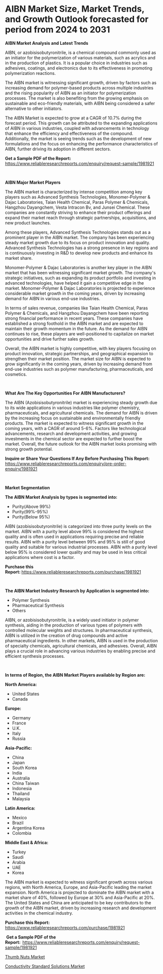 <p><h1>AIBN Market Size, Market Trends, and Growth Outlook forecasted for period from 2024 to 2031</h1></p><p><strong>AIBN Market Analysis and Latest Trends</strong></p>
<p><p>AIBN, or azobisisobutyronitrile, is a chemical compound commonly used as an initiator for the polymerization of various materials, such as acrylics and in the production of plastics. It is a popular choice in industries such as adhesives, coatings, and electronics due to its effectiveness in promoting polymerization reactions.</p><p>The AIBN market is witnessing significant growth, driven by factors such as increasing demand for polymer-based products across multiple industries and the rising popularity of AIBN as an initiator for polymerization processes. The market is also benefiting from the growing emphasis on sustainable and eco-friendly materials, with AIBN being considered a safer alternative to other initiators.</p><p>The AIBN Market is expected to grow at a CAGR of 10.7% during the forecast period. This growth can be attributed to the expanding applications of AIBN in various industries, coupled with advancements in technology that enhance the efficiency and effectiveness of the compound. Additionally, the market is seeing trends such as the development of new formulations and the focus on enhancing the performance characteristics of AIBN, further driving its adoption in different sectors.</p></p>
<p><strong>Get a Sample PDF of the Report:&nbsp;</strong> <a href="https://www.reliableresearchreports.com/enquiry/request-sample/1981921">https://www.reliableresearchreports.com/enquiry/request-sample/1981921</a></p>
<p>&nbsp;</p>
<p><strong>AIBN Major Market Players</strong></p>
<p><p>The AIBN market is characterized by intense competition among key players such as Advanced Synthesis Technologies, Monomer-Polymer & Dajac Laboratories, Taian Health Chemical, Paras Polymer & Chemicals, Hangzhou Dayangchem, Vesta Intracon Bv, and Junsei Chemical. These companies are constantly striving to enhance their product offerings and expand their market reach through strategic partnerships, acquisitions, and new product launches.</p><p>Among these players, Advanced Synthesis Technologies stands out as a prominent player in the AIBN market. The company has been experiencing steady market growth due to its focus on product innovation and quality. Advanced Synthesis Technologies has a strong presence in key regions and is continuously investing in R&D to develop new products and enhance its market share.</p><p>Monomer-Polymer & Dajac Laboratories is another key player in the AIBN market that has been witnessing significant market growth. The company's strategic initiatives, such as expanding its product portfolio and investing in advanced technologies, have helped it gain a competitive edge in the market. Monomer-Polymer & Dajac Laboratories is projected to experience considerable market growth in the coming years, driven by increasing demand for AIBN in various end-use industries.</p><p>In terms of sales revenue, companies like Taian Health Chemical, Paras Polymer & Chemicals, and Hangzhou Dayangchem have been reporting strong financial performance in recent years. These companies have established a strong foothold in the AIBN market and are expected to maintain their growth momentum in the future. As the demand for AIBN continues to rise, these players are well-positioned to capitalize on market opportunities and drive further sales growth.</p><p>Overall, the AIBN market is highly competitive, with key players focusing on product innovation, strategic partnerships, and geographical expansion to strengthen their market position. The market size for AIBN is expected to grow significantly in the coming years, driven by increasing demand from end-use industries such as polymer manufacturing, pharmaceuticals, and cosmetics.</p></p>
<p>&nbsp;</p>
<p><strong>What Are The Key Opportunities For AIBN Manufacturers?</strong></p>
<p><p>The AIBN (Azobisisobutyronitrile) market is experiencing steady growth due to its wide applications in various industries like polymer chemistry, pharmaceuticals, and agricultural chemicals. The demand for AIBN is driven by the increasing focus on sustainable and environmentally friendly products. The market is expected to witness significant growth in the coming years, with a CAGR of around 5-6%. Factors like technological advancements, research and development activities, and growing investments in the chemical sector are expected to further boost the market. Overall, the future outlook for the AIBN market looks promising with strong growth potential.</p></p>
<p><strong>Inquire or Share Your Questions If Any Before Purchasing This Report:</strong> <a href="https://www.reliableresearchreports.com/enquiry/pre-order-enquiry/1981921">https://www.reliableresearchreports.com/enquiry/pre-order-enquiry/1981921</a></p>
<p>&nbsp;</p>
<p><strong>Market Segmentation</strong></p>
<p><strong>The AIBN Market Analysis by types is segmented into:</strong></p>
<p><ul><li>Purity(Above 99%)</li><li>Purity(99%-95%)</li><li>Purity(Below 95%)</li></ul></p>
<p><p>AIBN (azobisisobutyronitrile) is categorized into three purity levels on the market. AIBN with a purity level above 99% is considered the highest quality and is often used in applications requiring precise and reliable results. AIBN with a purity level between 99% and 95% is still of good quality and suitable for various industrial processes. AIBN with a purity level below 95% is considered lower quality and may be used in less critical applications where cost is a factor.</p></p>
<p><strong>Purchase this Report:&nbsp;</strong><a href="https://www.reliableresearchreports.com/purchase/1981921">https://www.reliableresearchreports.com/purchase/1981921</a></p>
<p>&nbsp;</p>
<p><strong>The AIBN Market Industry Research by Application is segmented into:</strong></p>
<p><ul><li>Polymer Synthesis</li><li>Pharmaceutical Synthesis</li><li>Others</li></ul></p>
<p><p>AIBN, or azobisisobutyronitrile, is a widely used initiator in polymer synthesis, aiding in the production of various types of polymers with controlled molecular weights and structures. In pharmaceutical synthesis, AIBN is utilized in the creation of drug compounds and active pharmaceutical ingredients. In other markets, AIBN is used in the production of specialty chemicals, agricultural chemicals, and adhesives. Overall, AIBN plays a crucial role in advancing various industries by enabling precise and efficient synthesis processes.</p></p>
<p>&nbsp;</p>
<p><strong>In terms of Region, the AIBN Market Players available by Region are:</strong></p>
<p>
    <p> <strong> North America: </strong>
        <ul>
            <li>United States</li>
            <li>Canada</li>
        </ul>
        </p> 
    <p> <strong> Europe: </strong>
        <ul>
            <li>Germany</li>
            <li>France</li>
            <li>U.K.</li>
            <li>Italy</li>
            <li>Russia</li>
        </ul>
        </p> 
    <p> <strong> Asia-Pacific: </strong>
        <ul>
            <li>China</li>
            <li>Japan</li>
            <li>South Korea</li>
            <li>India</li>
            <li>Australia</li>
            <li>China Taiwan</li>
            <li>Indonesia</li>
            <li>Thailand</li>
            <li>Malaysia</li>
        </ul>
        </p> 
    <p> <strong> Latin America: </strong>
        <ul>
            <li>Mexico</li>
            <li>Brazil</li>
            <li>Argentina Korea</li>
            <li>Colombia</li>
        </ul>
        </p> 
    <p> <strong> Middle East & Africa: </strong>
        <ul>
            <li>Turkey</li>
            <li>Saudi</li>
            <li>Arabia</li>
            <li>UAE</li>
            <li>Korea</li>
        </ul>
    </p>
    </p>
<p><p>The AIBN market is expected to witness significant growth across various regions, with North America, Europe, and Asia-Pacific leading the market expansion. North America is projected to dominate the AIBN market with a market share of 40%, followed by Europe at 30% and Asia-Pacific at 20%. The United States and China are anticipated to be key contributors to the growth of the AIBN market, driven by increasing research and development activities in the chemical industry.</p></p>
<p><strong>Purchase this Report: </strong><a href="https://www.reliableresearchreports.com/purchase/1981921">https://www.reliableresearchreports.com/purchase/1981921</a></p>
<p>&nbsp;<strong>Get a Sample PDF of the Report:&nbsp;&nbsp;</strong><a href="https://www.reliableresearchreports.com/enquiry/request-sample/1981921">https://www.reliableresearchreports.com/enquiry/request-sample/1981921</a></p>
<p><strong></strong></p>
<p><p><a href="https://frill-swim-3cd.notion.site/Insights-into-Thumb-Nuts-Market-Size-Analysing-Market-Share-Trends-and-Growth-from-2024-to-2031-67070bbea4ce44acbadf3c07ffc98354">Thumb Nuts Market</a></p><p><a href="https://github.com/singletonthaxterkelliehr2df/Market-Research-Report-List-1/blob/main/conductivity-standard-solutions-market.md">Conductivity Standard Solutions Market</a></p></p>